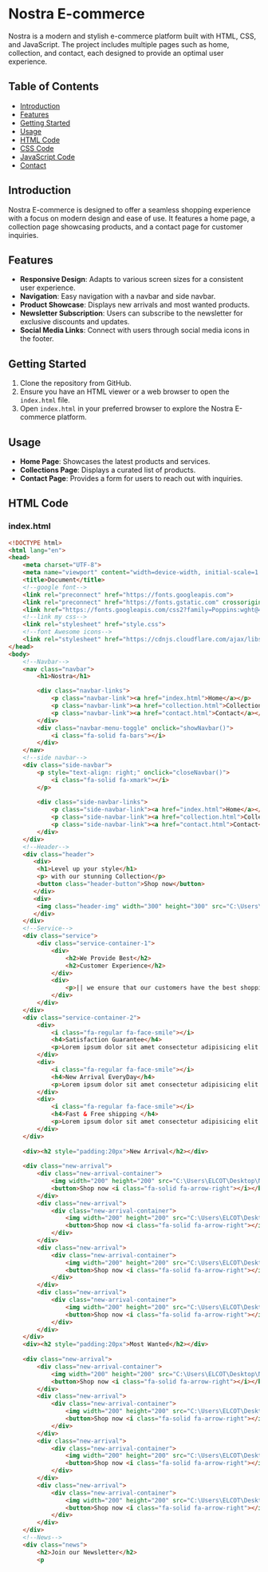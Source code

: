 # Nostra E-commerce

Nostra is a modern and stylish e-commerce platform built with HTML, CSS, and JavaScript. The project includes multiple pages such as home, collection, and contact, each designed to provide an optimal user experience.

## Table of Contents
- [Introduction](#introduction)
- [Features](#features)
- [Getting Started](#getting-started)
- [Usage](#usage)
- [HTML Code](#html-code)
- [CSS Code](#css-code)
- [JavaScript Code](#javascript-code)
- [Contact](#contact)

## Introduction
Nostra E-commerce is designed to offer a seamless shopping experience with a focus on modern design and ease of use. It features a home page, a collection page showcasing products, and a contact page for customer inquiries.

## Features
- **Responsive Design**: Adapts to various screen sizes for a consistent user experience.
- **Navigation**: Easy navigation with a navbar and side navbar.
- **Product Showcase**: Displays new arrivals and most wanted products.
- **Newsletter Subscription**: Users can subscribe to the newsletter for exclusive discounts and updates.
- **Social Media Links**: Connect with users through social media icons in the footer.

## Getting Started
1. Clone the repository from GitHub.
2. Ensure you have an HTML viewer or a web browser to open the `index.html` file.
3. Open `index.html` in your preferred browser to explore the Nostra E-commerce platform.

## Usage
- **Home Page**: Showcases the latest products and services.
- **Collections Page**: Displays a curated list of products.
- **Contact Page**: Provides a form for users to reach out with inquiries.

## HTML Code
### index.html
```html
<!DOCTYPE html>
<html lang="en">
<head>
    <meta charset="UTF-8">
    <meta name="viewport" content="width=device-width, initial-scale=1.0">
    <title>Document</title>
    <!--google font-->
    <link rel="preconnect" href="https://fonts.googleapis.com">
    <link rel="preconnect" href="https://fonts.gstatic.com" crossorigin>
    <link href="https://fonts.googleapis.com/css2?family=Poppins:wght@400;500;600;700&display=swap" rel="stylesheet">
    <!--link my css-->
    <link rel="stylesheet" href="style.css">
    <!--font Awesome icons-->
    <link rel="stylesheet" href="https://cdnjs.cloudflare.com/ajax/libs/font-awesome/6.6.0/css/all.min.css" integrity="sha512-Kc323vGBEqzTmouAECnVceyQqyqdsSiqLQISBL29aUW4U/M7pSPA/gEUZQqv1cwx4OnYxTxve5UMg5GT6L4JJg==" crossorigin="anonymous" referrerpolicy="no-referrer" />
</head>
<body>
    <!--Navbar-->
    <nav class="navbar">
        <h1>Nostra</h1>

        <div class="navbar-links">
            <p class="navbar-link"><a href="index.html">Home</a></p>
            <p class="navbar-link"><a href="collection.html">Collections</a></p>
            <p class="navbar-link"><a href="contact.html">Contact</a></p>
        </div>
        <div class="navbar-menu-toggle" onclick="showNavbar()">
            <i class="fa-solid fa-bars"></i>
        </div>
    </nav>
    <!--side navbar-->
    <div class="side-navbar">
        <p style="text-align: right;" onclick="closeNavbar()">
            <i class="fa-solid fa-xmark"></i>
        </p>
    
        <div class="side-navbar-links">
            <p class="side-navbar-link"><a href="index.html">Home</a></p>
            <p class="side-navbar-link"><a href="collection.html">Collections</a></p>
            <p class="side-navbar-link"><a href="contact.html">Contact</a></p>
        </div>
    </div>
    <!--Header-->
    <div class="header">
       <div>
        <h1>Level up your style</h1>
        <p> with our stunning Collection</p>
        <button class="header-button">Shop now</button>
       </div>
       <div>
        <img class="header-img" width="300" height="300" src="C:\Users\ELCOT\Desktop\Nostra E-commerce\fashion.jpg">
       </div>
    </div>
    <!--Service-->
    <div class="service">
        <div class="service-container-1">
            <div>
                <h2>We Provide Best</h2>
                <h2>Customer Experience</h2>
            </div>
            <div>
                <p>|| we ensure that our customers have the best shopping experience</p>
            </div>
        </div>
    </div>
    <div class="service-container-2">
        <div>
            <i class="fa-regular fa-face-smile"></i>
            <h4>Satisfaction Guarantee</h4>
            <p>Lorem ipsum dolor sit amet consectetur adipisicing elit. Temporibus modi nesciunt beatae repellat quae! Ad?</p>
        </div>
        <div>
            <i class="fa-regular fa-face-smile"></i>
            <h4>New Arrival EveryDay</h4>
            <p>Lorem ipsum dolor sit amet consectetur adipisicing elit. Temporibus modi nesciunt beatae repellat quae! Ad?</p>
        </div>
        <div>
            <i class="fa-regular fa-face-smile"></i>
            <h4>Fast & Free shipping </h4>
            <p>Lorem ipsum dolor sit amet consectetur adipisicing elit. Temporibus modi nesciunt beatae repellat quae! Ad?</p>
        </div>
    </div>
    
    <div><h2 style="padding:20px">New Arrival</h2></div>
    
    <div class="new-arrival">
        <div class="new-arrival-container">
            <img width="200" height="200" src="C:\Users\ELCOT\Desktop\Nostra E-commerce\new1.avif">
            <button>Shop now <i class="fa-solid fa-arrow-right"></i></button>
        </div>
        <div class="new-arrival">
            <div class="new-arrival-container">
                <img width="200" height="200" src="C:\Users\ELCOT\Desktop\Nostra E-commerce\new2.avif">
                <button>Shop now <i class="fa-solid fa-arrow-right"></i></button>
            </div>
        </div>
        <div class="new-arrival">
            <div class="new-arrival-container">
                <img width="200" height="200" src="C:\Users\ELCOT\Desktop\Nostra E-commerce\new3.avif">
                <button>Shop now <i class="fa-solid fa-arrow-right"></i></button>
            </div>
        </div>
        <div class="new-arrival">
            <div class="new-arrival-container">
                <img width="200" height="200" src="C:\Users\ELCOT\Desktop\Nostra E-commerce\new4.avif">
                <button>Shop now <i class="fa-solid fa-arrow-right"></i></button>
            </div>
        </div>
    </div>
    <div><h2 style="padding:20px">Most Wanted</h2></div>
    
    <div class="new-arrival">
        <div class="new-arrival-container">
            <img width="200" height="200" src="C:\Users\ELCOT\Desktop\Nostra E-commerce\new1.avif">
            <button>Shop now <i class="fa-solid fa-arrow-right"></i></button>
        </div>
        <div class="new-arrival">
            <div class="new-arrival-container">
                <img width="200" height="200" src="C:\Users\ELCOT\Desktop\Nostra E-commerce\new2.avif">
                <button>Shop now <i class="fa-solid fa-arrow-right"></i></button>
            </div>
        </div>
        <div class="new-arrival">
            <div class="new-arrival-container">
                <img width="200" height="200" src="C:\Users\ELCOT\Desktop\Nostra E-commerce\new3.avif">
                <button>Shop now <i class="fa-solid fa-arrow-right"></i></button>
            </div>
        </div>
        <div class="new-arrival">
            <div class="new-arrival-container">
                <img width="200" height="200" src="C:\Users\ELCOT\Desktop\Nostra E-commerce\new4.avif">
                <button>Shop now <i class="fa-solid fa-arrow-right"></i></button>
            </div>
        </div>
    </div>
    <!--News-->
    <div class="news">
        <h2>Join our Newsletter</h2>
        <p
